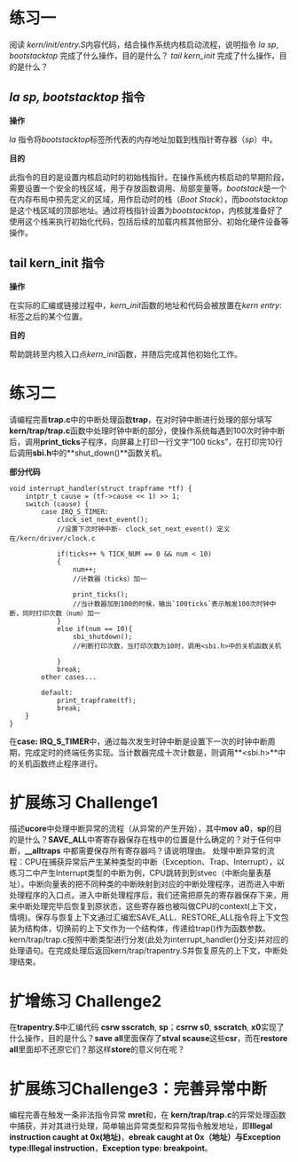 # **练习一** 
阅读 *kern/init/entry.S*内容代码，结合操作系统内核启动流程，说明指令 *la* *sp*, *bootstacktop* 完成了什么操作，目的是什么？ *tail kern_init* 完成了什么操作，目的是什么？
## ***la sp, bootstacktop* 指令** 
**操作**

*la* 指令将*bootstacktop*标签所代表的内存地址加载到栈指针寄存器（*sp*）中。

**目的**

此指令的目的是设置内核启动时的初始栈指针。在操作系统内核启动的早期阶段，需要设置一个安全的栈区域，用于存放函数调用、局部变量等。*bootstack*是一个在内存布局中预先定义的区域，用作启动时的栈（*Boot Stack*），而*bootstacktop*是这个栈区域的顶部地址。通过将栈指针设置为*bootstacktop*，内核就准备好了使用这个栈来执行初始化代码，包括后续的加载内核其他部分、初始化硬件设备等操作。

## **tail kern_init 指令**
**操作**

在实际的汇编或链接过程中，*kern_init*函数的地址和代码会被放置在*kern entry*:标签之后的某个位置。

**目的**

帮助跳转至内核入口点*kern_init*函数，并随后完成其他初始化工作。

# **练习二** 

请编程完善**trap.c**中的中断处理函数**trap**，在对时钟中断进行处理的部分填写**kern/trap/trap.c**函数中处理时钟中断的部分，使操作系统每遇到100次时钟中断后，调用**print_ticks**子程序，向屏幕上打印一行文字“100 ticks”，在打印完10行后调用**sbi.h**中的**shut_down()**函数关机。

**部分代码**
```
void interrupt_handler(struct trapframe *tf) {
    intptr_t cause = (tf->cause << 1) >> 1;
    switch (cause) {  
        case IRQ_S_TIMER:
            clock_set_next_event();
            //设置下次时钟中断- clock_set_next_event() 定义在/kern/driver/clock.c

            if(ticks++ % TICK_NUM == 0 && num < 10)
            {
                num++;
                //计数器（ticks）加一

                print_ticks();
                //当计数器加到100的时候，输出`100ticks`表示触发100次时钟中断，同时打印次数（num）加一
            }
            else if(num == 10){
                sbi_shutdown();
                //判断打印次数，当打印次数为10时，调用<sbi.h>中的关机函数关机

            }
            break;
        other cases...

        default:
            print_trapframe(tf);
            break;
    }
}

```
在**case: IRQ_S_TIMER**中，通过每次发生时钟中断是设置下一次的时钟中断周期，完成定时的终端任务实现。当计数器完成十次计数是，则调用**<sbi.h>**中的关机函数终止程序进行。

# **扩展练习 Challenge1** 
描述**ucore**中处理中断异常的流程（从异常的产生开始），其中**mov** **a0**，**sp**的目的是什么？**SAVE_ALL**中寄寄存器保存在栈中的位置是什么确定的？对于任何中断，**__alltraps** 中都需要保存所有寄存器吗？请说明理由。
处理中断异常的流程：CPU在捕获异常后产生某种类型的中断（Exception、Trap、Interrupt），以练习二中产生Interrupt类型的中断为例，CPU跳转到到stvec（中断向量表基址）。中断向量表的把不同种类的中断映射到对应的中断处理程序，进而进入中断处理程序的入口点。进入中断处理程序后，我们还需把原先的寄存器保存下来，用来中断处理完毕后恢复到原状态，这些寄存器也被叫做CPU的context(上下文，情境)。保存与恢复上下文通过汇编宏SAVE_ALL、RESTORE_ALL指令将上下文包装为结构体，切换前的上下文作为一个结构体，传递给trap()作为函数参数。kern/trap/trap.c按照中断类型进行分发(此处为interrupt_handler()分支)并对应的处理语句。在完成处理后返回kern/trap/trapentry.S并恢复原先的上下文，中断处理结束。



# **扩增练习 Challenge2** 
在**trapentry.S**中汇编代码 **csrw sscratch**, **sp**；**csrrw s0**, **sscratch**, **x0**实现了什么操作，目的是什么？**save all**里面保存了**stval scause**这些**csr**，而在**restore all**里面却不还原它们？那这样**store**的意义何在呢？


# **扩展练习Challenge3：完善异常中断** 
编程完善在触发一条非法指令异常 **mret**和，在 **kern/trap/trap.c**的异常处理函数中捕获，并对其进行处理，简单输出异常类型和异常指令触发地址，即**Illegal instruction caught at 0x(地址)**，**ebreak caught at 0x（地址）**与**Exception type:Illegal instruction**，**Exception type: breakpoint**。

